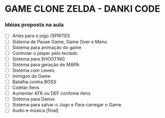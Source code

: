 # GAME CLONE ZELDA - DANKI CODE

### Idéias proposta na aula

- [ ] Artes para o jogo /SPRITES
- [ ] Sistema de Pause Game, Game Over e Menu
- [ ] Sistema para animação do game
- [ ] Controlar o player pelo teclado
- [ ] Sistema para SHOOTING
- [ ] Sistema para geração de MAPA
- [ ] Sistema com Leveis
- [ ] Inimigos do Game
- [ ] Batalha contra BOSS
- [ ] Coletar Itens
- [ ] Aumentar ATK ou DEF confome itens
- [ ] Sistema para Danos
- [ ] Sistema para salvar o Jogo e Para carregar o Game.
- [ ] Audio e música [final]